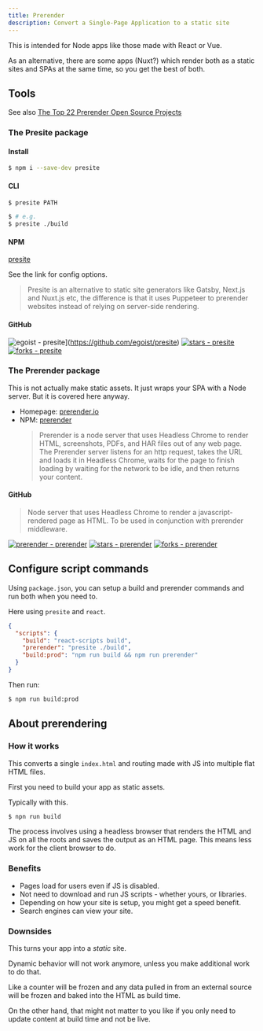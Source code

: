 ```yaml
---
title: Prerender
description: Convert a Single-Page Application to a static site
---
```


This is intended for Node apps like those made with React or Vue.

As an alternative, there are some apps (Nuxt?) which render both as a static sites and SPAs at the same time, so you get the best of both.


## Tools

See also [The Top 22 Prerender Open Source Projects](https://awesomeopensource.com/projects/prerender)

### The Presite package

#### Install

```sh
$ npm i --save-dev presite
```

#### CLI

```sh
$ presite PATH

$ # e.g.
$ presite ./build
```

#### NPM

[presite](https://www.npmjs.com/package/presite)

See the link for config options.

> Presite is an alternative to static site generators like Gatsby, Next.js and Nuxt.js etc, the difference is that it uses Puppeteer to prerender websites instead of relying on server-side rendering.

#### GitHub 

![egoist - presite](https://img.shields.io/static/v1?label=egoist&message=presite&color=blue&logo=github)](https://github.com/egoist/presite)
[![stars - presite](https://img.shields.io/github/stars/egoist/presite?style=social)](https://github.com/egoist/presite)
[![forks - presite](https://img.shields.io/github/forks/egoist/presite?style=social)](https://github.com/egoist/presite)

### The Prerender package

This is not actually make static assets. It just wraps your SPA with a Node server. But it is covered here anyway.

- Homepage: [prerender.io](https://prerender.io/)
- NPM: [prerender](https://www.npmjs.com/package/prerender)
    > Prerender is a node server that uses Headless Chrome to render HTML, screenshots, PDFs, and HAR files out of any web page. The Prerender server listens for an http request, takes the URL and loads it in Headless Chrome, waits for the page to finish loading by waiting for the network to be idle, and then returns your content.

#### GitHub

> Node server that uses Headless Chrome to render a javascript-rendered page as HTML. To be used in conjunction with prerender middleware.

[![prerender - prerender](https://img.shields.io/static/v1?label=prerender&message=prerender&color=blue&logo=github)](https://github.com/prerender/prerender)
[![stars - prerender](https://img.shields.io/github/stars/prerender/prerender?style=social)](https://github.com/prerender/prerender)
[![forks - prerender](https://img.shields.io/github/forks/prerender/prerender?style=social)](https://github.com/prerender/prerender)

## Configure script commands

Using `package.json`, you can setup a build and prerender commands and run both when you need to.

Here using `presite` and `react`.

```json
{
  "scripts": {
    "build": "react-scripts build",
    "prerender": "presite ./build",
    "build:prod": "npm run build && npm run prerender"
  }
}
```

Then run:

```sh
$ npm run build:prod
```


## About prerendering

### How it works

This converts a single `index.html` and routing made with JS into multiple flat HTML files.

First you need to build your app as static assets.

Typically with this.

```sh
$ npn run build
```

The process involves using a headless browser that renders the HTML and JS on all the roots and saves the output as an HTML page. This means less work for the client browser to do.

### Benefits

- Pages load for users even if JS is disabled.
- Not need to download and run JS scripts - whether yours, or libraries.
- Depending on how your site is setup, you might get a speed benefit.
- Search engines can view your site.

### Downsides

This turns your app into a _static_ site.

Dynamic behavior will not work anymore, unless you make additional work to do that. 

Like a counter will be frozen and any data pulled in from an external source will be frozen and baked into the HTML as build time. 

On the other hand, that might not matter to you like if you only need to update content at build time and not be live.

